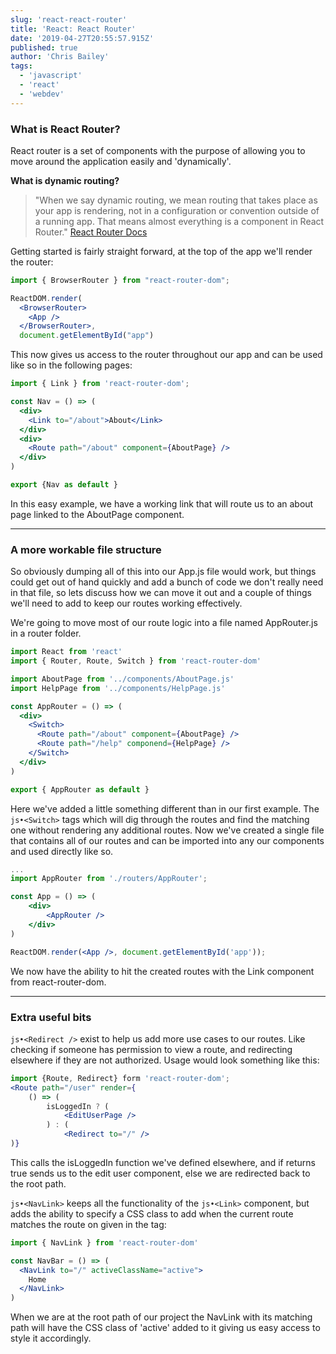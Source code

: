 ```yaml
---
slug: 'react-react-router'
title: 'React: React Router'
date: '2019-04-27T20:55:57.915Z'
published: true
author: 'Chris Bailey'
tags:
  - 'javascript'
  - 'react'
  - 'webdev'
---
```


### What is React Router?

React router is a set of components with the purpose of allowing you to move around the application easily and 'dynamically'.

**What is dynamic routing?**

> "When we say dynamic routing, we mean routing that takes place as your app is rendering, not in a configuration or convention outside of a running app. That means almost everything is a component in React Router." [React Router Docs](https://reacttraining.com/react-router/core/guides/philosophy)

Getting started is fairly straight forward, at the top of the app we'll render the router:

```jsx
import { BrowserRouter } from "react-router-dom";

ReactDOM.render(
  <BrowserRouter>
    <App />
  </BrowserRouter>,
  document.getElementById("app")
```

This now gives us access to the router throughout our app and can be used like so in the following pages:

```jsx
import { Link } from 'react-router-dom';

const Nav = () => (
  <div>
    <Link to="/about">About</Link>
  </div>
  <div>
    <Route path="/about" component={AboutPage} />
  </div>
)

export {Nav as default }
```

In this easy example, we have a working link that will route us to an about page linked to the AboutPage component.

---

### A more workable file structure

So obviously dumping all of this into our App.js file would work, but things could get out of hand quickly and add a bunch of code we don't really need in that file, so lets discuss how we can move it out and a couple of things we'll need to add to keep our routes working effectively.

We're going to move most of our route logic into a file named AppRouter.js in a router folder.

```jsx
import React from 'react'
import { Router, Route, Switch } from 'react-router-dom'

import AboutPage from '../components/AboutPage.js'
import HelpPage from '../components/HelpPage.js'

const AppRouter = () => (
  <div>
    <Switch>
      <Route path="/about" component={AboutPage} />
      <Route path="/help" componend={HelpPage} />
    </Switch>
  </div>
)

export { AppRouter as default }
```

Here we've added a little something different than in our first example. The `js•<Switch>` tags which will dig through the routes and find the matching one without rendering any additional routes. Now we've created a single file that contains all of our routes and can be imported into any our components and used directly like so.

```jsx
...
import AppRouter from './routers/AppRouter';

const App = () => (
    <div>
        <AppRouter />
    </div>
)

ReactDOM.render(<App />, document.getElementById('app'));
```

We now have the ability to hit the created routes with the Link component from react-router-dom.

---

### Extra useful bits

`js•<Redirect />` exist to help us add more use cases to our routes. Like checking if someone has permission to view a route, and redirecting elsewhere if they are not authorized. Usage would look something like this:

```jsx
import {Route, Redirect} form 'react-router-dom';
<Route path="/user" render={
    () => (
        isLoggedIn ? (
            <EditUserPage />
        ) : (
            <Redirect to="/" />
)}
```

This calls the isLoggedIn function we've defined elsewhere, and if returns true sends us to the edit user component, else we are redirected back to the root path.

`js•<NavLink>` keeps all the functionality of the `js•<Link>` component, but adds the ability to specify a CSS class to add when the current route matches the route on given in the tag:

```jsx
import { NavLink } from 'react-router-dom'

const NavBar = () => (
  <NavLink to="/" activeClassName="active">
    Home
  </NavLink>
)
```

When we are at the root path of our project the NavLink with its matching path will have the CSS class of 'active' added to it giving us easy access to style it accordingly.
